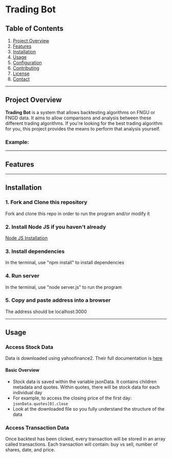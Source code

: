# Trading Bot

## Table of Contents
1. [Project Overview](#project-overview)
2. [Features](#features)
3. [Installation](#installation)
4. [Usage](#usage)
5. [Configuration](#configuration)
6. [Contributing](#contributing)
7. [License](#license)
8. [Contact](#contact)

---

## Project Overview

**Trading Bot** is a system that allows backtesting algorithms on FNGU or FNGD data. It aims to allow comparisons and analysis between these different trading algorithms. If you're looking for the best trading algorithm for you, this project provides the means to perform that analysis yourself.

### Example:


---

## Features


---

## Installation

### 1. Fork and Clone this repository
Fork and clone this repo in order to run the program and/or modify it

### 2. Install Node JS if you haven't already
[Node JS Installation](https://nodejs.org/en/learn/getting-started/how-to-install-nodejs)

### 3. Install dependencies
In the terminal, use "npm install" to install dependencies

### 4. Run server
In the terminal, use "node server.js" to run the program

### 5. Copy and paste address into a browser
The address should be localhost:3000


---

## Usage

### Access Stock Data
Data is downloaded using yahoofinance2. Their full documentation is [here](https://github.com/gadicc/node-yahoo-finance2/blob/devel/docs/README.md)
#### Basic Overview
- Stock data is saved within the variable jsonData. It contains children metadata and quotes. Within quotes, there will be stock data for each individual day
- For example, to access the closing price of the first day: ``` jsonData.quotes[0].close ```
- Look at the downloaded file so you fully understand the structure of the data

### Access Transaction Data
Once backtest has been clicked, every transaction will be stored in an array called transactions. Each transaction will contain: buy vs sell, number of shares, date, and price. 
